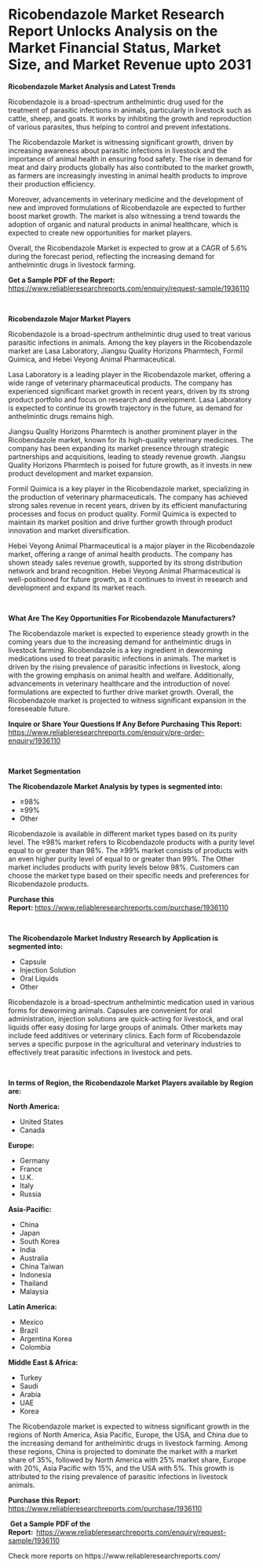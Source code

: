 <p><h1>Ricobendazole Market Research Report Unlocks Analysis on the Market Financial Status, Market Size, and Market Revenue upto 2031</h1></p><p><strong>Ricobendazole Market Analysis and Latest Trends</strong></p>
<p><p>Ricobendazole is a broad-spectrum anthelmintic drug used for the treatment of parasitic infections in animals, particularly in livestock such as cattle, sheep, and goats. It works by inhibiting the growth and reproduction of various parasites, thus helping to control and prevent infestations.</p><p>The Ricobendazole Market is witnessing significant growth, driven by increasing awareness about parasitic infections in livestock and the importance of animal health in ensuring food safety. The rise in demand for meat and dairy products globally has also contributed to the market growth, as farmers are increasingly investing in animal health products to improve their production efficiency.</p><p>Moreover, advancements in veterinary medicine and the development of new and improved formulations of Ricobendazole are expected to further boost market growth. The market is also witnessing a trend towards the adoption of organic and natural products in animal healthcare, which is expected to create new opportunities for market players.</p><p>Overall, the Ricobendazole Market is expected to grow at a CAGR of 5.6% during the forecast period, reflecting the increasing demand for anthelmintic drugs in livestock farming.</p></p>
<p><strong>Get a Sample PDF of the Report:&nbsp;</strong> <a href="https://www.reliableresearchreports.com/enquiry/request-sample/1936110">https://www.reliableresearchreports.com/enquiry/request-sample/1936110</a></p>
<p>&nbsp;</p>
<p><strong>Ricobendazole Major Market Players</strong></p>
<p><p>Ricobendazole is a broad-spectrum anthelmintic drug used to treat various parasitic infections in animals. Among the key players in the Ricobendazole market are Lasa Laboratory, Jiangsu Quality Horizons Pharmtech, Formil Quimica, and Hebei Veyong Animal Pharmaceutical.</p><p>Lasa Laboratory is a leading player in the Ricobendazole market, offering a wide range of veterinary pharmaceutical products. The company has experienced significant market growth in recent years, driven by its strong product portfolio and focus on research and development. Lasa Laboratory is expected to continue its growth trajectory in the future, as demand for anthelmintic drugs remains high.</p><p>Jiangsu Quality Horizons Pharmtech is another prominent player in the Ricobendazole market, known for its high-quality veterinary medicines. The company has been expanding its market presence through strategic partnerships and acquisitions, leading to steady revenue growth. Jiangsu Quality Horizons Pharmtech is poised for future growth, as it invests in new product development and market expansion.</p><p>Formil Quimica is a key player in the Ricobendazole market, specializing in the production of veterinary pharmaceuticals. The company has achieved strong sales revenue in recent years, driven by its efficient manufacturing processes and focus on product quality. Formil Quimica is expected to maintain its market position and drive further growth through product innovation and market diversification.</p><p>Hebei Veyong Animal Pharmaceutical is a major player in the Ricobendazole market, offering a range of animal health products. The company has shown steady sales revenue growth, supported by its strong distribution network and brand recognition. Hebei Veyong Animal Pharmaceutical is well-positioned for future growth, as it continues to invest in research and development and expand its market reach.</p></p>
<p>&nbsp;</p>
<p><strong>What Are The Key Opportunities For Ricobendazole Manufacturers?</strong></p>
<p><p>The Ricobendazole market is expected to experience steady growth in the coming years due to the increasing demand for anthelmintic drugs in livestock farming. Ricobendazole is a key ingredient in deworming medications used to treat parasitic infections in animals. The market is driven by the rising prevalence of parasitic infections in livestock, along with the growing emphasis on animal health and welfare. Additionally, advancements in veterinary healthcare and the introduction of novel formulations are expected to further drive market growth. Overall, the Ricobendazole market is projected to witness significant expansion in the foreseeable future.</p></p>
<p><strong>Inquire or Share Your Questions If Any Before Purchasing This Report:</strong> <a href="https://www.reliableresearchreports.com/enquiry/pre-order-enquiry/1936110">https://www.reliableresearchreports.com/enquiry/pre-order-enquiry/1936110</a></p>
<p>&nbsp;</p>
<p><strong>Market Segmentation</strong></p>
<p><strong>The Ricobendazole Market Analysis by types is segmented into:</strong></p>
<p><ul><li>≥98%</li><li>≥99%</li><li>Other</li></ul></p>
<p><p>Ricobendazole is available in different market types based on its purity level. The ≥98% market refers to Ricobendazole products with a purity level equal to or greater than 98%. The ≥99% market consists of products with an even higher purity level of equal to or greater than 99%. The Other market includes products with purity levels below 98%. Customers can choose the market type based on their specific needs and preferences for Ricobendazole products.</p></p>
<p><strong>Purchase this Report:&nbsp;</strong><a href="https://www.reliableresearchreports.com/purchase/1936110">https://www.reliableresearchreports.com/purchase/1936110</a></p>
<p>&nbsp;</p>
<p><strong>The Ricobendazole Market Industry Research by Application is segmented into:</strong></p>
<p><ul><li>Capsule</li><li>Injection Solution</li><li>Oral Liquids</li><li>Other</li></ul></p>
<p><p>Ricobendazole is a broad-spectrum anthelmintic medication used in various forms for deworming animals. Capsules are convenient for oral administration, injection solutions are quick-acting for livestock, and oral liquids offer easy dosing for large groups of animals. Other markets may include feed additives or veterinary clinics. Each form of Ricobendazole serves a specific purpose in the agricultural and veterinary industries to effectively treat parasitic infections in livestock and pets.</p></p>
<p>&nbsp;</p>
<p><strong>In terms of Region, the Ricobendazole Market Players available by Region are:</strong></p>
<p>
    <p> <strong> North America: </strong>
        <ul>
            <li>United States</li>
            <li>Canada</li>
        </ul>
        </p> 
    <p> <strong> Europe: </strong>
        <ul>
            <li>Germany</li>
            <li>France</li>
            <li>U.K.</li>
            <li>Italy</li>
            <li>Russia</li>
        </ul>
        </p> 
    <p> <strong> Asia-Pacific: </strong>
        <ul>
            <li>China</li>
            <li>Japan</li>
            <li>South Korea</li>
            <li>India</li>
            <li>Australia</li>
            <li>China Taiwan</li>
            <li>Indonesia</li>
            <li>Thailand</li>
            <li>Malaysia</li>
        </ul>
        </p> 
    <p> <strong> Latin America: </strong>
        <ul>
            <li>Mexico</li>
            <li>Brazil</li>
            <li>Argentina Korea</li>
            <li>Colombia</li>
        </ul>
        </p> 
    <p> <strong> Middle East & Africa: </strong>
        <ul>
            <li>Turkey</li>
            <li>Saudi</li>
            <li>Arabia</li>
            <li>UAE</li>
            <li>Korea</li>
        </ul>
    </p>
    </p>
<p><p>The Ricobendazole market is expected to witness significant growth in the regions of North America, Asia Pacific, Europe, the USA, and China due to the increasing demand for anthelmintic drugs in livestock farming. Among these regions, China is projected to dominate the market with a market share of 35%, followed by North America with 25% market share, Europe with 20%, Asia Pacific with 15%, and the USA with 5%. This growth is attributed to the rising prevalence of parasitic infections in livestock animals.</p></p>
<p><strong>Purchase this Report: </strong><a href="https://www.reliableresearchreports.com/purchase/1936110">https://www.reliableresearchreports.com/purchase/1936110</a></p>
<p>&nbsp;<strong>Get a Sample PDF of the Report:&nbsp;&nbsp;</strong><a href="https://www.reliableresearchreports.com/enquiry/request-sample/1936110">https://www.reliableresearchreports.com/enquiry/request-sample/1936110</a></p>
<p><strong></strong></p>
<p>Check more reports on https://www.reliableresearchreports.com/</p>